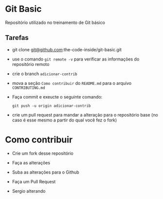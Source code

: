 # Git Basic

Repositório utilizado no treinamento de Git básico

## Tarefas

* git clone git@github.com:the-code-inside/git-basic.git
* use o comando `git remote -v` para verificar as informações do repositório remoto
* crie o branch `adicionar-contrib`
* mova a seção `Como contribuir` do `README.md` para o arquivo `CONTRIBUTING.md`
* Faça commit e exeucte o seguinte comando:

  ```
  git push -u origin adicionar-contrib
  ```

* crie um pull request para mandar a alteração para o repositório base (no caso é esse mesmo a partir do qual você fez o fork)

# Como contribuir

* Crie um fork desse repositório
* Faça as alterações
* Suba as alterações para o Github
* Faça um Pull Request

* Sergio alterando
